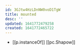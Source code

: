```yaml
---
id: 3GJtw4HzLDnNW0voD1TgW
title: mounted
desc: ''
updated: 1641772479258
created: 1641772465722
---
```




- [[p.instanceOf]] [[pc.Shapow]]

